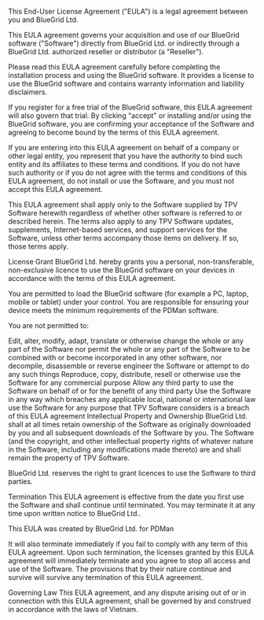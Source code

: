 This End-User License Agreement ("EULA") is a legal agreement between you and BlueGrid Ltd.

This EULA agreement governs your acquisition and use of our BlueGrid software ("Software") directly from BlueGrid Ltd. or indirectly through a BlueGrid Ltd. authorized reseller or distributor (a "Reseller").

Please read this EULA agreement carefully before completing the installation process and using the BlueGrid software. It provides a license to use the BlueGrid software and contains warranty information and liability disclaimers.

If you register for a free trial of the BlueGrid software, this EULA agreement will also govern that trial. By clicking "accept" or installing and/or using the BlueGrid software, you are confirming your acceptance of the Software and agreeing to become bound by the terms of this EULA agreement.

If you are entering into this EULA agreement on behalf of a company or other legal entity, you represent that you have the authority to bind such entity and its affiliates to these terms and conditions. If you do not have such authority or if you do not agree with the terms and conditions of this EULA agreement, do not install or use the Software, and you must not accept this EULA agreement.

This EULA agreement shall apply only to the Software supplied by TPV Software herewith regardless of whether other software is referred to or described herein. The terms also apply to any TPV Software updates, supplements, Internet-based services, and support services for the Software, unless other terms accompany those items on delivery. If so, those terms apply.

License Grant
BlueGrid Ltd. hereby grants you a personal, non-transferable, non-exclusive licence to use the BlueGrid software on your devices in accordance with the terms of this EULA agreement.

You are permitted to load the BlueGrid software (for example a PC, laptop, mobile or tablet) under your control. You are responsible for ensuring your device meets the minimum requirements of the PDMan software.

You are not permitted to:

Edit, alter, modify, adapt, translate or otherwise change the whole or any part of the Software nor permit the whole or any part of the Software to be combined with or become incorporated in any other software, nor decompile, disassemble or reverse engineer the Software or attempt to do any such things
Reproduce, copy, distribute, resell or otherwise use the Software for any commercial purpose
Allow any third party to use the Software on behalf of or for the benefit of any third party
Use the Software in any way which breaches any applicable local, national or international law
use the Software for any purpose that TPV Software considers is a breach of this EULA agreement
Intellectual Property and Ownership
BlueGrid Ltd. shall at all times retain ownership of the Software as originally downloaded by you and all subsequent downloads of the Software by you. The Software (and the copyright, and other intellectual property rights of whatever nature in the Software, including any modifications made thereto) are and shall remain the property of TPV Software.

BlueGrid Ltd. reserves the right to grant licences to use the Software to third parties.

Termination
This EULA agreement is effective from the date you first use the Software and shall continue until terminated. You may terminate it at any time upon written notice to BlueGrid Ltd..

This EULA was created by BlueGrid Ltd. for PDMan

It will also terminate immediately if you fail to comply with any term of this EULA agreement. Upon such termination, the licenses granted by this EULA agreement will immediately terminate and you agree to stop all access and use of the Software. The provisions that by their nature continue and survive will survive any termination of this EULA agreement.

Governing Law
This EULA agreement, and any dispute arising out of or in connection with this EULA agreement, shall be governed by and construed in accordance with the laws of Vietnam.
